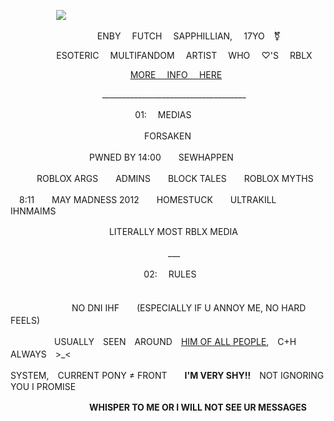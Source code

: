 ⠀⠀ ⠀⠀ ⠀⠀ ![](https://files.catbox.moe/zm1d9j.png)


⠀⠀ ⠀⠀ ⠀⠀ ⠀⠀ ⠀⠀⠀⠀ENBY ⠀ FUTCH ⠀ SAPPHILLIAN, ⠀ 17YO ⠀⚧ ⠀
⠀ ⠀ ⠀ ⠀ 

⠀ ⠀⠀ ⠀⠀ ⠀ESOTERIC ⠀ MULTIFANDOM ⠀ ARTIST ⠀ WHO ⠀ ♡'S ⠀ RBLX ⠀ 


⠀ ⠀ ⠀ ⠀⠀ ⠀ ⠀⠀⠀⠀ ⠀⠀⠀  ⠀⠀⠀[MORE ⠀ INFO ⠀ HERE](https://rentry.co/seiIdirectory)

⠀ ⠀ ⠀ ⠀⠀ ⠀ ⠀⠀⠀⠀⠀⠀ ____________________________________

⠀ ⠀⠀ ⠀⠀ ⠀　　　　　　　　　01:　 MEDIAS
 　

　　　　　　　　　　　　　　　
               FORSAKEN

　　　　　　　　　PWNED BY 14:00　　SEWHAPPEN　　

　　　ROBLOX  ARGS　　ADMINS　　BLOCK  TALES　　ROBLOX  MYTHS

　8:11　　MAY MADNESS 2012　　HOMESTUCK　　ULTRAKILL　　IHNMAIMS

　　　　　　　　　　　 LITERALLY  MOST RBLX MEDIA

　　　　　　　　　　　　　　　　　　___
                  
⠀ ⠀⠀ ⠀⠀ ⠀　　　　　　　　　　02:　 RULES
 　
　　　　　　　　　　　　　　　　
                              

　　　　　　　NO DNI IHF　　(ESPECIALLY IF U ANNOY ME, NO HARD FEELS)　　

　　　　　USUALLY　SEEN　AROUND　[HIM OF ALL PEOPLE](https://github.com/ZUKANITY),　C+H　ALWAYS　>_<

SYSTEM,　CURRENT PONY ≠ FRONT　　**I'M VERY SHY!!**　NOT IGNORING YOU I PROMISE

　　　　　　　　　**__WHISPER TO ME OR I WILL NOT SEE UR MESSAGES__**
